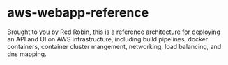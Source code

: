 # aws-webapp-reference

Brought to you by Red Robin, this is a reference architecture for deploying an API and UI on AWS infrastructure, including build pipelines, docker containers, container cluster mangement, networking, load balancing, and dns mapping.
